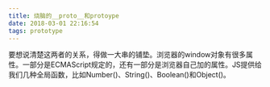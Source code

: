 ```yaml
---
title: 烧脑的__proto__和protoype
date: 2018-03-01 22:16:54
tags: prototype
---
```

要想说清楚这两者的关系，得做一大串的铺垫。浏览器的window对象有很多属性。一部分是ECMAScript规定的，还有一部分是浏览器自己加的属性。JS提供给我们几种全局函数，比如Number()、String()、Boolean()和Object()。